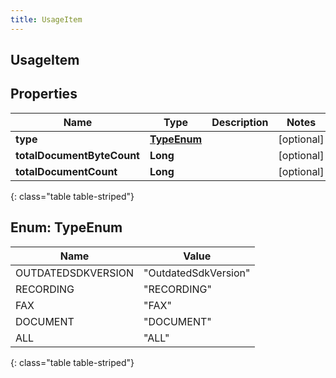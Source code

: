 ```yaml
---
title: UsageItem
---
```

## UsageItem


## Properties

| Name | Type | Description | Notes |
| ------------ | ------------- | ------------- | ------------- |
| **type** | [**TypeEnum**](#TypeEnum) |  |  [optional] |
| **totalDocumentByteCount** | **Long** |  |  [optional] |
| **totalDocumentCount** | **Long** |  |  [optional] |
{: class="table table-striped"}


<a name="TypeEnum"></a>

## Enum: TypeEnum

| Name | Value |
| ---- | ----- |
| OUTDATEDSDKVERSION | &quot;OutdatedSdkVersion&quot; |
| RECORDING | &quot;RECORDING&quot; |
| FAX | &quot;FAX&quot; |
| DOCUMENT | &quot;DOCUMENT&quot; |
| ALL | &quot;ALL&quot; |
{: class="table table-striped"}


